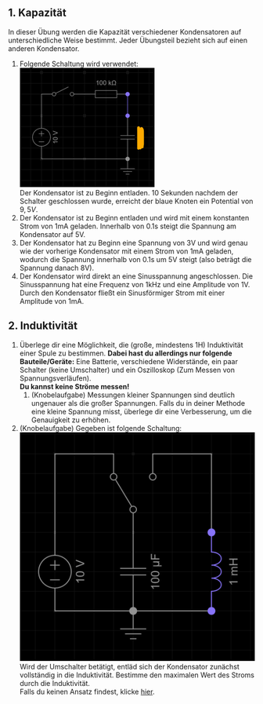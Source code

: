 
## 1. Kapazität
In dieser Übung werden die Kapazität verschiedener Kondensatoren auf unterschiedliche Weise bestimmt. Jeder Übungsteil bezieht sich auf einen anderen Kondensator.
1. Folgende Schaltung wird verwendet:\
![](../assets/images/2025-07-10-17-36-09.png)\
Der Kondensator ist zu Beginn entladen. 10 Sekunden nachdem der Schalter geschlossen wurde, erreicht der blaue Knoten ein Potential von $9,5V$.
2. Der Kondensator ist zu Beginn entladen und wird mit einem konstanten Strom von 1mA geladen. Innerhalb von 0.1s steigt die Spannung am Kondensator auf 5V.
3. Der Kondensator hat zu Beginn eine Spannung von 3V und wird genau wie der vorherige Kondensator mit einem Strom von 1mA geladen, wodurch die Spannung innerhalb von 0.1s um 5V steigt (also beträgt die Spannung danach 8V).
4. Der Kondensator wird direkt an eine Sinusspannung angeschlossen. Die Sinusspannung hat eine Frequenz von 1kHz und eine Amplitude von 1V.
Durch den Kondensator fließt ein Sinusförmiger Strom mit einer Amplitude von 1mA.

## 2. Induktivität
1. Überlege dir eine Möglichkeit, die (große, mindestens 1H) Induktivität einer Spule zu bestimmen. **Dabei hast du allerdings nur folgende Bauteile/Geräte:** Eine Batterie, verschiedene Widerstände, ein paar Schalter (keine Umschalter) und ein Oszilloskop (Zum Messen von Spannungsverläufen).\
**Du kannst keine Ströme messen!**
   1. (Knobelaufgabe) Messungen kleiner Spannungen sind deutlich ungenauer als die großer Spannungen. Falls du in deiner Methode eine kleine Spannung misst, überlege dir eine Verbesserung, um die Genauigkeit zu erhöhen.
2. (Knobelaufgabe) Gegeben ist folgende Schaltung:\
![](../assets/images/2025-07-10-17-48-42.png)\
Wird der Umschalter betätigt, entläd sich der Kondensator zunächst vollständig in die Induktivität.
Bestimme den maximalen Wert des Stroms durch die Induktivität.\
Falls du keinen Ansatz findest, klicke [hier](https://de.wikipedia.org/wiki/Energieerhaltungssatz).
